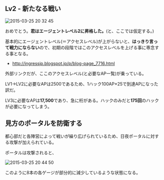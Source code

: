 ## Lv2 - 新たなる戦い

![2015-03-25 20 32 45](https://cloud.githubusercontent.com/assets/3695092/6823716/2694b386-d32e-11e4-8251-44030a36e7e0.png)

おめでとう。**君はエージェントレベル2に昇格した。**(と、ここでは仮定する。)

基本的にエージェントレベル(＝アクセスレベル)が上がらないと、**はっきり言って戦力にならない**ので、初期の段階ではこのアクセスレベルを上げる事に専念する事となる。

* http://ingressjp.blogspot.jp/p/blog-page_7716.html

外部リンクだが、ここのアクセスレベル(と必要なAP一覧)が乗っている。

LV1→LV2に必要なAPは2500であるため、1ハック100AP×25で到達APになった訳だ。

LV3に必要なAPは**17,500**であり、急に桁がある。ハックのみだと**175回**のハックが必要になってしまう。

## 見方のポータルを防衛する

都心部だと各陣営によって戦いが繰り広げられているため、日夜ポータルに対する攻撃が加えられている。

ポータルは攻撃されると、

![2015-03-25 20 44 50](https://cloud.githubusercontent.com/assets/3695092/6823884/cc55fe78-d32f-11e4-9518-4d9a9c5ed059.png)

このように8本の各ゲージが部分的に減少しているような状態になる。
